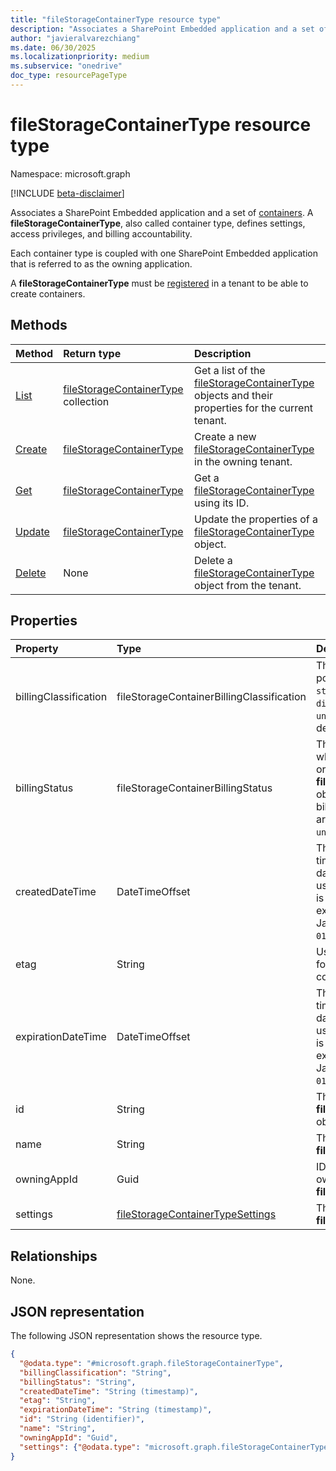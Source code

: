 ```yaml
---
title: "fileStorageContainerType resource type"
description: "Associates a SharePoint Embedded application and a set of containers."
author: "javieralvarezchiang"
ms.date: 06/30/2025
ms.localizationpriority: medium
ms.subservice: "onedrive"
doc_type: resourcePageType
---
```


# fileStorageContainerType resource type

Namespace: microsoft.graph

[!INCLUDE [beta-disclaimer](../../includes/beta-disclaimer.md)]

Associates a SharePoint Embedded application and a set of [containers](../resources/filestoragecontainer.md). A **fileStorageContainerType**, also called container type, defines settings, access privileges, and billing accountability.

Each container type is coupled with one SharePoint Embedded application that is referred to as the owning application.

A **fileStorageContainerType** must be [registered](../resources/filestoragecontainertyperegistration.md) in a tenant to be able to create containers.

## Methods
|Method|Return type|Description|
|:---|:---|:---|
|[List](../api/filestorage-list-containertypes.md)|[fileStorageContainerType](../resources/filestoragecontainertype.md) collection|Get a list of the [fileStorageContainerType](../resources/filestoragecontainertype.md) objects and their properties for the current tenant.|
|[Create](../api/filestorage-post-containertypes.md)|[fileStorageContainerType](../resources/filestoragecontainertype.md)|Create a new [fileStorageContainerType](../resources/filestoragecontainertype.md) in the owning tenant.|
|[Get](../api/filestoragecontainertype-get.md)|[fileStorageContainerType](../resources/filestoragecontainertype.md)|Get a [fileStorageContainerType](../resources/filestoragecontainertype.md) using its ID.|
|[Update](../api/filestoragecontainertype-update.md)|[fileStorageContainerType](../resources/filestoragecontainertype.md)|Update the properties of a [fileStorageContainerType](../resources/filestoragecontainertype.md) object.|
|[Delete](../api/filestorage-delete-containertypes.md)|None|Delete a [fileStorageContainerType](../resources/filestoragecontainertype.md) object from the tenant.|

## Properties
|Property|Type|Description|
|:---|:---|:---|
|billingClassification|fileStorageContainerBillingClassification|The billing type. The possible values are: `standard`, `trial`, `directToCustomer`, `unknownFutureValue`. The default value is `standard`.|
|billingStatus|fileStorageContainerBillingStatus|The billing status. Valid when the billing is set up or with trial **fileStorageContainerType** objects that don't require billing. The possible values are: `invalid`, `valid`, `unknownFutureValue`.|
|createdDateTime|DateTimeOffset|The creation date. The timestamp type represents date and time information using ISO 8601 format and is always in UTC. For example, midnight UTC on Jan 1, 2014 is `2014-01-01T00:00:00Z`. Read-only.|
|etag|String|Used in update scenarios for optimistic concurrency control. Read-only.|
|expirationDateTime|DateTimeOffset|The expiration date. The timestamp type represents date and time information using ISO 8601 format and is always in UTC. For example, midnight UTC on Jan 1, 2014 is `2014-01-01T00:00:00Z`. Read-only.|
|id|String|The unique identifier of the **fileStorageContainerType** object. Read-only.|
|name|String|The name of the **fileStorageContainerType**.|
|owningAppId|Guid|ID of the application that owns the **fileStorageContainerType**.|
|settings|[fileStorageContainerTypeSettings](../resources/filestoragecontainertypesettings.md)|The settings of the **fileStorageContainerType**.|

## Relationships
None.

## JSON representation
The following JSON representation shows the resource type.
<!-- {
  "blockType": "resource",
  "keyProperty": "id",
  "@odata.type": "microsoft.graph.fileStorageContainerType",
  "baseType": "microsoft.graph.entity",
  "openType": false
}
-->
``` json
{
  "@odata.type": "#microsoft.graph.fileStorageContainerType",
  "billingClassification": "String",
  "billingStatus": "String",
  "createdDateTime": "String (timestamp)",
  "etag": "String",
  "expirationDateTime": "String (timestamp)",
  "id": "String (identifier)",
  "name": "String",
  "owningAppId": "Guid",
  "settings": {"@odata.type": "microsoft.graph.fileStorageContainerTypeSettings"}
}
```
